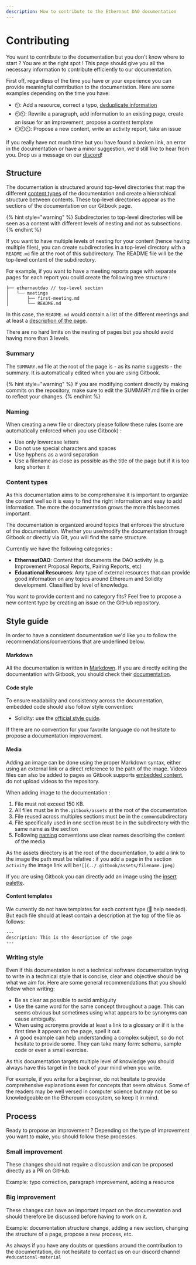 ```yaml
---
description: How to contribute to the Ethernaut DAO documentation
---
```


# Contributing

You want to contribute to the documentation but you don't know where to start ? You are at the right spot ! This page should give you all the necessary information to contribute efficiently to our documentation.

First off, regardless of the time you have or your experience you can provide meaningful contribution to the documentation. Here are some examples depending on the time you have:

* ⏲️: Add a resource, correct a typo, [deduplicate information](contributing.md#favor-links-to-repetition)
* ⏲️⏲️: Rewrite a paragraph, add information to an existing page, create an issue for an improvement, propose a content template
* ⏲️⏲️⏲️: Propose a new content, write an activity report, take an issue

If you really have not much time but you have found a broken link, an error in the documentation or have a minor suggestion, we'd still like to hear from you. Drop us a message on our [discord](https://discord.gg/RQ5WYDxUF3)!

## Structure

The documentation is structured around top-level directories that map the different [content types](contributing.md#content-types) of the documentation and create a hierarchical structure between contents. These top-level directories appear as the sections of the documentation on our Gitbook page. 

{% hint style="warning" %}
Subdirectories to top-level directories will be seen as a content with different levels of nesting and not as subsections.
{% endhint %}

If you want to have multiple levels of nesting for your content \(hence having multiple files\), you can create subdirectories in a top-level directory with a `README.md` file at the root of this subdirectory. The README file will be the top-level content of the subdirectory.

For example, if you want to have a meeting reports page with separate pages for each report you could create the following tree structure :

```text
├── ethernautdao // top-level section
│   └── meetings
│       ├── first-meeting.md
│       └── README.md
```

In this case, the `README.md` would contain a list of the different meetings and at least a [description of the page](contributing.md#content-templates).

There are no hard limits on the nesting of pages but you should avoid having more than 3 levels.

### Summary

The `SUMMARY.md` file at the root of the page is - as its name suggests - the summary. It is automatically edited when you are using Gitbook.

{% hint style="warning" %}
If you are modifying content directly by making commits on the repository, make sure to edit the SUMMARY.md file in order to reflect your changes.
{% endhint %}

### Naming

When creating a new file or directory please follow these rules \(some are automatically enforced when you use Gitbook\) :

* Use only lowercase letters
* Do not use special characters and spaces
* Use hyphens as a word separation
* Use a filename as close as possible as the title of the page but if it is too long shorten it

### Content types

As this documentation aims to be comprehensive it is important to organize the content well so it is easy to find the right information and easy to add information. The more the documentation grows the more this becomes important.

The documentation is organized around topics that enforces the structure of the documentation. Whether you use/modify the documentation through Gitbook or directly via Git, you will find the same structure.

Currently we have the following categories :

* **EthernautDAO**: Content that documents the DAO activity \(e.g. Improvement Proposal Reports, Pairing Reports, etc\)
* **Educational Resources**: Any type of external resources that can provide good information on any topics around Ethereum and Solidity development. Classified by level of knowledge.

You want to provide content and no category fits? Feel free to propose a new content type by creating an issue on the GitHub repository.

## Style guide

In order to have a consistent documentation we'd like you to follow the recommendations/conventions that are underlined below.

#### Markdown

All the documentation is written in [Markdown](http://commonmark.org/help/). If you are directly editing the documentation with Gitbook, you should check their [documentation](https://docs.gitbook.com/editing-content/markdown).

#### Code style

To ensure readability and consistency across the documentation, embedded code should also follow style convention:

* Solidity: use the [official style guide](https://docs.soliditylang.org/en/latest/style-guide.html). 

If there are no convention for your favorite language do not hesitate to propose a documentation improvement.

#### Media

Adding an image can be done using the proper Markdown syntax, either using an external link or a direct reference to the path of the image. Videos files can also be added to pages as Gitbook supports [embedded content](https://docs.gitbook.com/editing-content/embeds), do not upload videos to the repository.

When adding image to the documentation :

1. File must not exceed 150 KB.
2. All files must be in the`.gitbook/assets` at the root of the documentation
3. File reused across multiples sections must be in the `common`subdirectory
4. File specifically used in one section must be in the subdirectory with the same name as the section
5. Following [naming](contributing.md#naming) conventions use clear names describing the content of the media

As the assets directory is at the root of the documentation, to add a link to the image the path must be relative : if you add a page in the section `activity` the image link will be`![]`\(`../.gitbook/assets/filename.jpeg)`

If you are using Gitbook you can directly add an image using the [insert palette](https://docs.gitbook.com/editing-content/rich-content/with-insert-palette).

#### Content templates

We currently do not have templates for each content type \(👋 help needed\). But each file should at least contain a description at the top of the file as follows:

```text
---
description: This is the description of the page
---
```

### Writing style

Even if this documentation is not a technical software documentation trying to write in a technical style that is concise, clear and objective should be what we aim for. Here are some general recommendations that you should follow when writing:

* Be as clear as possible to avoid ambiguity
* Use the same word for the same concept throughout a page. This can seems obvious but sometimes using what appears to be synonyms can cause ambiguity.
* When using acronyms provide at least a link to a glossary or if it is the first time it appears on the page, spell it out.
* A good example can help understanding a complex subject, so do not hesitate to provide some. They can take many form: schema, sample code or even a small exercise.

As this documentation targets multiple level of knowledge you should always have this target in the back of your mind when you write. 

For example, if you write for a beginner, do not hesitate to provide comprehensive explanations even for concepts that seem obvious. Some of the readers may be well versed in computer science but may not be so knowledgeable on the Ethereum ecosystem, so keep it in mind.

## Process

Ready to propose an improvement ? Depending on the type of improvement you want to make, you should follow these processes.

### Small improvement

These changes should not require a discussion and can be proposed directly as a PR on GitHub.

Example: typo correction, paragraph improvement, adding a resource

### Big improvement

These changes can have an important impact on the documentation and should therefore be discussed before having to work on it.

Example: documentation structure change, adding a new section, changing the structure of a page, propose a new process, etc.

As always if you have any doubts or questions around the contribution to the documentation, do not hesitate to contact us on our discord channel `#educational-material`

